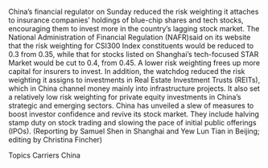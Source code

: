 China’s financial regulator on Sunday reduced the risk weighting it attaches to insurance companies’ holdings of blue-chip shares and tech stocks, encouraging them to invest more in the country’s lagging stock market.
The National Administration of Financial Regulation (NAFR)said on its website that the risk weighting for CSI300 Index constituents would be reduced to 0.3 from 0.35, while that for stocks listed on Shanghai’s tech-focused STAR Market would be cut to 0.4, from 0.45.
A lower risk weighting frees up more capital for insurers to invest.
In addition, the watchdog reduced the risk weighting it assigns to investments in Real Estate Investment Trusts (REITs), which in China channel money mainly into infrastructure projects.
It also set a relatively low risk weighting for private equity investments in China’s strategic and emerging sectors.
China has unveiled a slew of measures to boost investor confidence and revive its stock market. They include halving stamp duty on stock trading and slowing the pace of initial public offerings (IPOs).
(Reporting by Samuel Shen in Shanghai and Yew Lun Tian in Beijing; editing by Christina Fincher)

Topics
Carriers
China
